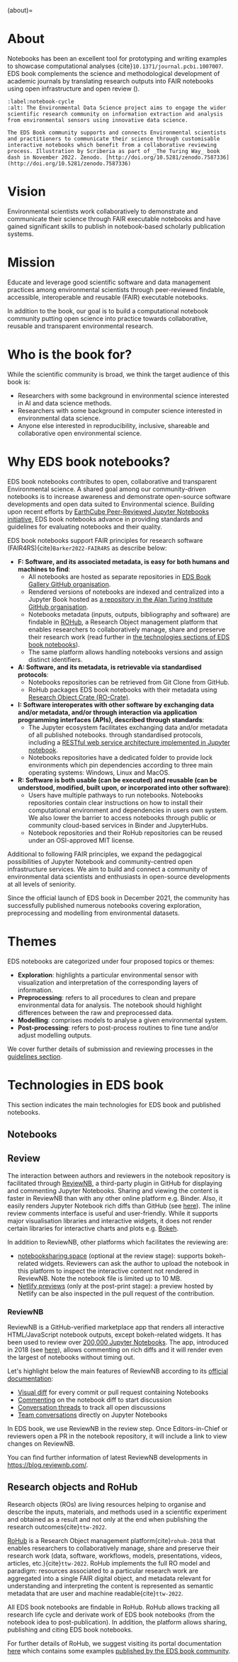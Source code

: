 (about)=

# About

Notebooks has been an excellent tool for prototyping and writing examples to showcase computational analyses {cite}`10.1371/journal.pcbi.1007007`.
EDS book complements the science and methodological development of academic journals by translating research outputs into FAIR notebooks using open infrastructure and open review ([](#notebook-cycle)).

```{figure} images/notebook-cycle.jpg
:label:notebook-cycle
:alt: The Environmental Data Science project aims to engage the wider scientific research community on information extraction and analysis from environmental sensors using innovative data science.

The EDS Book community supports and connects Environmental scientists and practitioners to communicate their science through customisable interactive notebooks which benefit from a collaborative reviewing process. Illustration by Scriberia as part of _The Turing Way_ book dash in November 2022. Zenodo. [http://doi.org/10.5281/zenodo.7587336](http://doi.org/10.5281/zenodo.7587336)
```

# Vision

Environmental scientists work collaboratively to demonstrate and communicate their science through FAIR executable notebooks and have gained significant skills to publish in notebook-based scholarly publication systems.

# Mission

Educate and leverage good scientific software and data management practices among environmental scientists through peer-reviewed findable, accessible, interoperable and reusable (FAIR) executable notebooks.

In addition to the book, our goal is to build a computational notebook community putting open science into practice towards collaborative, reusable and transparent environmental research.

# Who is the book for?

While the scientific community is broad, we think the target audience of this book is:

* Researchers with some background in environmental science interested in AI and data science methods.
* Researchers with some background in computer science interested in environmental data science.  
* Anyone else interested in reproducibility, inclusive, shareable and collaborative open environmental science.

# Why EDS book notebooks?

EDS book notebooks contributes to open, collaborative and transparent Environmental science. 
A shared goal among our community-driven notebooks is to increase awareness and demonstrate open-source software developments and open data suited to Environmental science. 
Building upon recent efforts by [EarthCube Peer-Reviewed Jupyter Notebooks initiative](https://www.earthcube.org/notebooks), EDS book notebooks advance in providing standards and guidelines for evaluating notebooks and their quality. 

EDS book notebooks support FAIR principles for research software (FAIR4RS){cite}`Barker2022-FAIR4RS` as describe below:

- **F: Software, and its associated metadata, is easy for both humans and machines to find**: 
   - All notebooks are hosted as separate repositories in [EDS Book Gallery GitHub organisation](https://github.com/eds-book-gallery). 
   - Rendered versions of notebooks are indexed and centralized into a Jupyter Book hosted as [a repository in the Alan Turing Institute GitHub organisation](https://github.com/alan-turing-institute/environmental-ds-book/). 
   - Notebooks metadata (inputs, outputs, bibliography and software) are findable in [ROHub](https://reliance.rohub.org/), a Research Object management platform that enables researchers to collaboratively manage, share and preserve their research work (read further in [the technologies sections of EDS book notebooks](pb-about-techologies)). 
   - The same platform allows handling notebooks versions and assign distinct identifiers. 
- **A: Software, and its metadata, is retrievable via standardised protocols**: 
  - Notebooks repositories can be retrieved from Git Clone from GitHub.
  - RoHub packages EDS book notebooks with their metadata using [Research Object Crate (RO-Crate)](https://www.researchobject.org/ro-crate/). 
- **I: Software interoperates with other software by exchanging data and/or metadata, and/or through interaction via application programming interfaces (APIs), described through standards**: 
  - The Jupyter ecosystem facilitates exchanging data and/or metadata of all published notebooks.  through standardised protocols, including a [RESTful web service  architecture implemented in Jupyter notebook](https://github.com/jupyter/jupyter/wiki/Jupyter-Notebook-Server-API).
  - Notebooks repositories have a dedicated folder to provide lock environments which pin dependencies according to three main operating systems: Windows, Linux and MacOS. 
- **R: Software is both usable (can be executed) and reusable (can be understood, modified, built upon, or incorporated into other software)**: 
  - Users have multiple pathways to run notebooks. Notebooks repositories contain clear instructions on how to install their computational environment and dependencies in users own system. We also lower the barrier to access notebooks through public or community cloud-based services in Binder and JupyterHubs.
  - Notebook repositories and their RoHub repositories can be reused under an OSI-approved MIT license.

Additional to following FAIR principles, we expand the pedagogical possibilities of Jupyter Notebook and community-centred open infrastructure services.
We aim to build and connect a community of environmental data scientists and enthusiasts in open-source developments at all levels of seniority.

Since the official launch of EDS book in December 2021, the community has successfully published numerous notebooks covering exploration, preprocessing and modelling from environmental datasets.

# Themes
EDS notebooks are categorized under four proposed topics or themes:

* **Exploration**: highlights a particular environmental sensor with visualization and interpretation of the corresponding layers of information.
* **Preprocessing**: refers to all procedures to clean and prepare environmental data for analysis. The notebook should highlight differences between the raw and preprocessed data.
* **Modelling**: comprises models to analyse a given environmental system. 
* **Post-processing**: refers to post-process routines to fine tune and/or adjust modelling outputs.

We cover further details of submission and reviewing processes in the [guidelines section](pb-guidelines).

# Technologies in EDS book
This section indicates the main technologies for EDS book and published notebooks.

## Notebooks
## Review
The interaction between authors and reviewers in the notebook repository is facilitated through [ReviewNB](https://www.reviewnb.com/), a third-party plugin in GitHub for displaying and commenting Jupyter Notebooks. 
Sharing and viewing the content is faster in ReviewNB than with any other online platform e.g. Binder. 
Also, it easily renders Jupyter Notebook rich diffs than GitHub (see [here](https://blog.reviewnb.com/github-not-rendering-interactive-notebook-widgets/)). 
The inline review comments interface is useful and user-friendly. 
While it supports major visualisation libraries and interactive widgets, it does not render certain libraries for interactive charts and plots e.g. [Bokeh](https://github.com/bokeh/bokeh).

In addition to ReviewNB, other platforms which facilitates the reviewing are:
* [notebooksharing.space](https://notebooksharing.space/) (optional at the review stage): supports bokeh-related widgets. Reviewers can ask the author to upload the notebook in this platform to inspect the interactive content not rendered in ReviewNB. 
Note the notebook file is limited up to 10 MB.
* [Netlify previews](https://docs.netlify.com/site-deploys/deploy-previews/) (only at the post-print stage): a preview hosted by Netlify can be also inspected in the pull request of the contribution. 

### ReviewNB
ReviewNB is a GitHub-verified marketplace app that renders all interactive HTML/JavaScript notebook outputs, except bokeh-related widgets. 
It has been used to review over [200,000 Jupyter Notebooks](https://www.reviewnb.com/#repos).
The app, introduced in 2018 (see [here](https://blog.amirathi.com/2018/10/24/introducing-reviewnb-jupyter-notebook-visual-diff/#more-290)), allows commenting on rich diffs and it will render even the largest of notebooks without timing out.

Let's highlight below the main features of ReviewNB according to its [official documentation](https://docs.reviewnb.com/index.html):

- [Visual diff](https://uploads-ssl.webflow.com/5ba4ebe021cb91ae35dbf88c/5ba93ded243329a486dab26e_sl-code%2Bimage.png) for every commit or pull request containing Notebooks
- [Commenting](https://uploads-ssl.webflow.com/5ba4ebe021cb91ae35dbf88c/5c7d0095d99ee508018a9878_Screenshot%202019-03-04%20at%204.08.48%20PM.png) on the notebook diff to start discussion
- [Conversation threads](https://uploads-ssl.webflow.com/5ba4ebe021cb91ae35dbf88c/5c7eb42d7cef320c0133d1c6_threads-v2.png) to track all open discussions
- [Team conversations](https://blog.reviewnb.com/commenting-for-jupyter/) directly on Jupyter Notebooks

In EDS book, we use ReviewNB in the review step. 
Once Editors-in-Chief or reviewers open a PR in the notebook repository, it will include a link to view changes on ReviewNB.

You can find further information of latest ReviewNB developments in https://blog.reviewnb.com/.

## Research objects and RoHub
Research objects (ROs) are living resources helping to organise and describe the inputs, materials, and methods used in a scientific experiment and obtained as a result and not only at the end when publishing the research outcomes{cite}`ttw-2022`.

[RoHub](https://reliance.rohub.org/) is a Research Object management platform{cite}`rohub-2018` that enables researchers to collaboratively manage, share and preserve their research work (data, software, workflows, models, presentations, videos, articles, etc.){cite}`ttw-2022`. 
RoHub implements the full RO model and paradigm: resources associated to a particular research work are aggregated into a single FAIR digital object, and metadata relevant for understanding and interpreting the content is represented as semantic metadata that are user and machine readable{cite}`ttw-2022`.

All EDS book notebooks are findable in RoHub.
RoHub allows tracking all research life cycle and derivate work of EDS book notebooks (from the notebook idea to post-publication).
In addition, the platform allows sharing, publishing and citing EDS book notebooks.

For further details of RoHub, we suggest visiting its portal documentation [here](https://reliance-eosc.github.io/rohub-portal-documentation/docs/ROHub-navigation) which contains some examples [published by the EDS book community](https://reliance-eosc.github.io/rohub-portal-documentation/docs/ROHub-navigation/research_objects.html).
